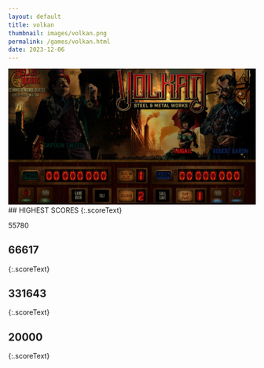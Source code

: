 ```yaml
---
layout: default
title: volkan
thumbnail: images/volkan.png
permalink: /games/volkan.html
date: 2023-12-06
---
```


<img src="../images/volkan.png" class="gameThumbnail img-fluid mx-auto align-middle">
## HIGHEST SCORES
{:.scoreText}

55780

## 66617
{:.scoreText}


## 331643
{:.scoreText}


## 20000
{:.scoreText}


